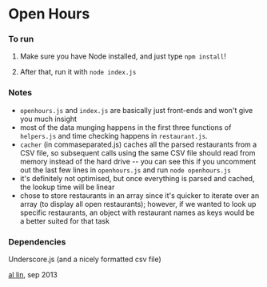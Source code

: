 Open Hours
==========

### To run ###
1) Make sure you have Node installed, and just type `npm install`!

2) After that, run it with `node index.js`

### Notes ###
* `openhours.js` and `index.js` are basically just front-ends and won't give you much insight
* most of the data munging happens in the first three functions of `helpers.js` and time checking happens in `restaurant.js`.
* `cacher` (in commaseparated.js) caches all the parsed restaurants from a CSV file, so subsequent calls using the same CSV file should read from memory instead of the hard drive -- you can see this if you uncomment out the last few lines in `openhours.js` and run `node openhours.js`
* it's definitely not optimised, but once everything is parsed and cached, the lookup time will be linear
*  chose to store restaurants in an array since it's quicker to iterate over an array (to display all open restaurants); however, if we wanted to look up specific restaurants, an object with restaurant names as keys would be a better suited for that task

### Dependencies ###
Underscore.js (and a nicely formatted csv file)

[al lin](http://cmdoptesc.com), sep 2013